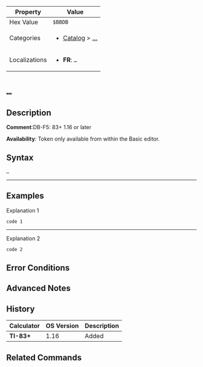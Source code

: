 | Property      | Value |
|---------------|-------|
| Hex Value     | `$BBDB`|
| Categories    | <ul><li>[Catalog](../categories/Catalog.md) > […](../categories/Catalog.md#…)</li></ul> |
| Localizations | <ul><li><b>FR</b>: `…`</li></ul> |

# `…`

## Description


<b>Comment</b>:DB-F5: 83+ 1.16 or later

<b>Availability</b>: Token only available from within the Basic editor.

## Syntax
`…`

<hr>

## Examples

Explanation 1
```ti-basic
code 1
```
---
Explanation 2
```ti-basic
code 2
```

## Error Conditions


## Advanced Notes


## History
| Calculator | OS Version | Description |
|------------|------------|-------------|
| <b>TI-83+</b> | 1.16 | Added

## Related Commands

    